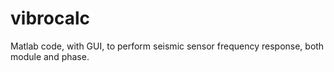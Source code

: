 # vibrocalc
Matlab code, with GUI, to perform seismic sensor frequency response, both module and phase.
